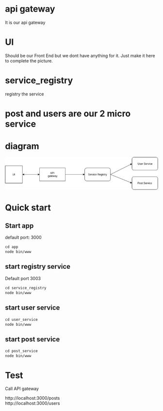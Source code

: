 # api gateway
It is our api gateway

# UI 

Should be our Front End but we dont have anything for it.
Just make it here to complete the picture.

# service_registry
registry the service

# post and users are our 2 micro service

# diagram 


![Alt][1]

[1]: docs/microservice.jpg "Title"

# Quick start

## Start app
default port: 3000

```
cd app
node bin/www
```
## start registry service
Default port 3003
```
cd service_registry
node bin/www
```

## start user service

```
cd user_service
node bin/www
```
## start post service
```
cd post_service
node bin/www
```

# Test
Call API gateway

http://localhost:3000/posts  
http://localhost:3000/users
